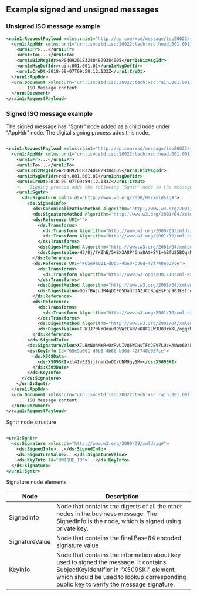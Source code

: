 ## Example signed and unsigned messages <a name="signedunsignedmessageexample"></a>

### Unsigned ISO message example

```xml
<rain1:RequestPayload xmlns:rain1="http://ap.com/xsd/message/iso20022/rain.001.001.01">
  <urn1:AppHdr xmlns:urn1="urn:iso:std:iso:20022:tech:xsd:head.001.001.01">
    <urn1:Fr>...</urn1:Fr>
    <urn1:To>...</urn1:To>
    <urn1:BizMsgIdr>AP0409201832404829384005</urn1:BizMsgIdr>
    <urn1:MsgDefIdr>rain.001.001.01</urn1:MsgDefIdr>
    <urn1:CreDt>2018-09-07T09:59:12.133Z</urn1:CreDt>
  </urn1:AppHdr>
  <urn:Document xmlns:urn="urn:iso:std:iso:20022:tech:xsd:rain.001.001.01">
    ... ISO Message content
  </urn:Document> 
</rain1:RequestPayload>
```

### Signed ISO message example

The signed message has "Sgntr" node added as a child node under "AppHdr" node. The digital signing process adds this node.

```xml

<rain1:RequestPayload xmlns:rain1="http://ap.com/xsd/message/iso20022/rain.001.001.01">
  <urn1:AppHdr xmlns:urn1="urn:iso:std:iso:20022:tech:xsd:head.001.001.01">
    <urn1:Fr>...</urn1:Fr>
    <urn1:To>...</urn1:To>
    <urn1:BizMsgIdr>AP0409201832404829384005</urn1:BizMsgIdr>
    <urn1:MsgDefIdr>rain.001.001.01</urn1:MsgDefIdr>
    <urn1:CreDt>2018-09-07T09:59:12.133Z</urn1:CreDt>
    <!-- Signing process adds the following "Sgntr" node to the message -->
    <urn1:Sgntr>
      <ds:Signature xmlns:ds="http://www.w3.org/2000/09/xmldsig#">
        <ds:SignedInfo>
          <ds:CanonicalizationMethod Algorithm="http://www.w3.org/2001/10/xml-exc-c14n#" />
          <ds:SignatureMethod Algorithm="http://www.w3.org/2001/04/xmldsig-more#rsa-sha256" />
          <ds:Reference URI="">
            <ds:Transforms>
              <ds:Transform Algorithm="http://www.w3.org/2000/09/xmldsig#enveloped-signature" />
              <ds:Transform Algorithm="http://www.w3.org/2001/10/xml-exc-c14n#" />
            </ds:Transforms>
            <ds:DigestMethod Algorithm="http://www.w3.org/2001/04/xmlenc#sha256" />
            <ds:DigestValue>H3/8j/fKZhE/5K8X3A8P46na8At+SY1+hBfU25BOqrM=</ds:DigestValue>
          </ds:Reference>
          <ds:Reference URI="#65e9a001-d0b6-4b60-b36d-42f748e037ce">
            <ds:Transforms>
              <ds:Transform Algorithm="http://www.w3.org/2001/10/xml-exc-c14n#" />
            </ds:Transforms>
            <ds:DigestMethod Algorithm="http://www.w3.org/2001/04/xmlenc#sha256" />
            <ds:DigestValue>OQifBAjuJR4qDDF05DadJ3AZJCdBpgEsFbp903ksfcg=</ds:DigestValue>
          </ds:Reference>
          <ds:Reference>
            <ds:Transforms>
              <ds:Transform Algorithm="http://www.w3.org/2001/10/xml-exc-c14n#" />
            </ds:Transforms>
            <ds:DigestMethod Algorithm="http://www.w3.org/2001/04/xmlenc#sha256" />
            <ds:DigestValue>CLWJJ7dkYOouuTOVWtC4N/kO8F2LWJU03rYKL/ogqXM=</ds:DigestValue>
          </ds:Reference>
        </ds:SignedInfo>
        <ds:SignatureValue>X7LBmNOhMYR+OrRvUIVQ6WCNsTFd2EV7LUzHANWo604FHhQqEdXmMoY7zHb8j+B51RQyZYQVcyl8QtEFLYgmzta2WnbwI1AybAXncyl5a5wmfjsDd94TbvYr8IEHCZCoi7gNdj7vzb7CJ87fmqXLRDnFa8f7tLuYlJOhu0S2+PprVYEkmly5QKcg5tNk/axLLTrV9FEFO07fD/+3YZOkWQU0MlQB3KXwe3z1biGYcxBKgWuZBzx6JVzwKNHAuk7NaAduT0MZpuFqwnnq59Cw/pr5AjNkLk70TEhhyRCXDTv7HTYRUTzOO9fOsrkjqMzd9GCZIIq9Fqv8si8EdzJwdw==</ds:SignatureValue>
        <ds:KeyInfo Id="65e9a001-d0b6-4b60-b36d-42f748e037ce">
          <ds:X509Data>
            <ds:X509SKI>zl4IvE2Sjjfnmh1oQCrUNM9gy1M=</ds:X509SKI>
          </ds:X509Data>
        </ds:KeyInfo>
      </ds:Signature>
    </urn1:Sgntr>
  </urn1:AppHdr>
  <urn:Document xmlns:urn="urn:iso:std:iso:20022:tech:xsd:rain.001.001.01">
    ... ISO Message content
  </urn:Document> 
</rain1:RequestPayload>

```

Sgntr node structure

```xml

<urn1:Sgntr>
  <ds:Signature xmlns:ds="http://www.w3.org/2000/09/xmldsig#">
    <ds:SignedInfo>...</ds:SignedInfo>
    <ds:SignatureValue>...</ds:SignatureValue>
    <ds:KeyInfo Id="UNIQUE_ID">...</ds:KeyInfo>
  </ds:Signature>
</urn1:Sgntr>

```
Signature node elements

| Node | Description |
| ---- | ----------- |
| SignedInfo | Node that contains the digests of all the other nodes in the business message. The SignedInfo is the node, which is signed using private key.|
| SignatureValue | Node that contains the final Base64 encoded signature value |
| KeyInfo | Node that contains the information about key used to signed the message. It contains SubjectKeyIdentifier in "X509SKI" element, which should be used to lookup corresponding public key to verify the message signature. |
